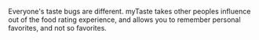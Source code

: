 Everyone's taste bugs are different. myTaste takes other peoples influence out of the food rating experience, and allows you to remember personal favorites, and not so favorites.